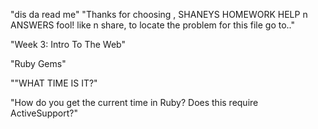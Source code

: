 
"dis da read me"
 "Thanks for choosing ,
SHANEYS HOMEWORK HELP n ANSWERS fool!
like n share,
to locate the problem for this file go to.."


"Week 3: Intro To The Web"

"Ruby Gems"

""WHAT TIME IS IT?"

"How do you get the current time in Ruby?
 Does this require ActiveSupport?"

